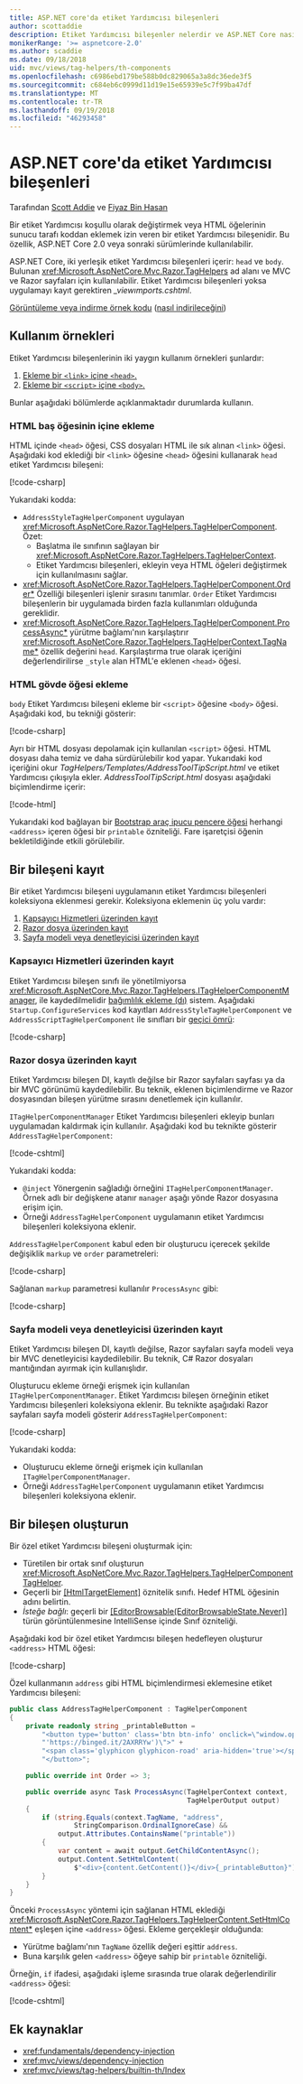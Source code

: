 ```yaml
---
title: ASP.NET core'da etiket Yardımcısı bileşenleri
author: scottaddie
description: Etiket Yardımcısı bileşenler nelerdir ve ASP.NET Core nasıl kullanacağınızı öğrenin.
monikerRange: '>= aspnetcore-2.0'
ms.author: scaddie
ms.date: 09/18/2018
uid: mvc/views/tag-helpers/th-components
ms.openlocfilehash: c6986ebd179be588b0dc829065a3a8dc36ede3f5
ms.sourcegitcommit: c684eb6c0999d11d19e15e65939e5c7f99ba47df
ms.translationtype: MT
ms.contentlocale: tr-TR
ms.lasthandoff: 09/19/2018
ms.locfileid: "46293458"
---
```

# <a name="tag-helper-components-in-aspnet-core"></a>ASP.NET core'da etiket Yardımcısı bileşenleri

Tarafından [Scott Addie](https://twitter.com/Scott_Addie) ve [Fiyaz Bin Hasan](https://github.com/fiyazbinhasan)

Bir etiket Yardımcısı koşullu olarak değiştirmek veya HTML öğelerinin sunucu tarafı koddan eklemek izin veren bir etiket Yardımcısı bileşenidir. Bu özellik, ASP.NET Core 2.0 veya sonraki sürümlerinde kullanılabilir.

ASP.NET Core, iki yerleşik etiket Yardımcısı bileşenleri içerir: `head` ve `body`. Bulunan <xref:Microsoft.AspNetCore.Mvc.Razor.TagHelpers> ad alanı ve MVC ve Razor sayfaları için kullanılabilir. Etiket Yardımcısı bileşenleri yoksa uygulamayı kayıt gerektiren *_viewımports.cshtml*.

[Görüntüleme veya indirme örnek kodu](https://github.com/aspnet/Docs/tree/master/aspnetcore/mvc/views/tag-helpers/th-components/samples) ([nasıl indirileceğini](xref:tutorials/index#how-to-download-a-sample))

## <a name="use-cases"></a>Kullanım örnekleri

Etiket Yardımcısı bileşenlerinin iki yaygın kullanım örnekleri şunlardır:

1. [Ekleme bir `<link>` içine `<head>`.](#inject-into-html-head-element)
1. [Ekleme bir `<script>` içine `<body>`.](#inject-into-html-body-element)

Bunlar aşağıdaki bölümlerde açıklanmaktadır durumlarda kullanın.

### <a name="inject-into-html-head-element"></a>HTML baş öğesinin içine ekleme

HTML içinde `<head>` öğesi, CSS dosyaları HTML ile sık alınan `<link>` öğesi. Aşağıdaki kod eklediği bir `<link>` öğesine `<head>` öğesini kullanarak `head` etiket Yardımcısı bileşeni:

[!code-csharp[](th-components/samples/RazorPagesSample/TagHelpers/AddressStyleTagHelperComponent.cs)]

Yukarıdaki kodda:

* `AddressStyleTagHelperComponent` uygulayan <xref:Microsoft.AspNetCore.Razor.TagHelpers.TagHelperComponent>. Özet:
  * Başlatma ile sınıfının sağlayan bir <xref:Microsoft.AspNetCore.Razor.TagHelpers.TagHelperContext>.
  * Etiket Yardımcısı bileşenleri, ekleyin veya HTML öğeleri değiştirmek için kullanılmasını sağlar.
* <xref:Microsoft.AspNetCore.Razor.TagHelpers.TagHelperComponent.Order*> Özelliği bileşenleri işlenir sırasını tanımlar. `Order` Etiket Yardımcısı bileşenlerin bir uygulamada birden fazla kullanımları olduğunda gereklidir.
* <xref:Microsoft.AspNetCore.Razor.TagHelpers.TagHelperComponent.ProcessAsync*> yürütme bağlamı'nın karşılaştırır <xref:Microsoft.AspNetCore.Razor.TagHelpers.TagHelperContext.TagName*> özellik değerini `head`. Karşılaştırma true olarak içeriğini değerlendirilirse `_style` alan HTML'e eklenen `<head>` öğesi.

### <a name="inject-into-html-body-element"></a>HTML gövde öğesi ekleme

`body` Etiket Yardımcısı bileşeni ekleme bir `<script>` öğesine `<body>` öğesi. Aşağıdaki kod, bu tekniği gösterir:

[!code-csharp[](th-components/samples/RazorPagesSample/TagHelpers/AddressScriptTagHelperComponent.cs)]

Ayrı bir HTML dosyası depolamak için kullanılan `<script>` öğesi. HTML dosyası daha temiz ve daha sürdürülebilir kod yapar. Yukarıdaki kod içeriğini okur *TagHelpers/Templates/AddressToolTipScript.html* ve etiket Yardımcısı çıkışıyla ekler. *AddressToolTipScript.html* dosyası aşağıdaki biçimlendirme içerir:

[!code-html[](th-components/samples/RazorPagesSample/TagHelpers/Templates/AddressToolTipScript.html)]

Yukarıdaki kod bağlayan bir [Bootstrap araç ipucu pencere öğesi](https://getbootstrap.com/docs/3.3/javascript/#tooltips) herhangi `<address>` içeren öğesi bir `printable` özniteliği. Fare işaretçisi öğenin bekletildiğinde etkili görülebilir.

## <a name="register-a-component"></a>Bir bileşeni kayıt

Bir etiket Yardımcısı bileşeni uygulamanın etiket Yardımcısı bileşenleri koleksiyona eklenmesi gerekir. Koleksiyona eklemenin üç yolu vardır:

1. [Kapsayıcı Hizmetleri üzerinden kayıt](#registration-via-services-container)
1. [Razor dosya üzerinden kayıt](#registration-via-razor-file)
1. [Sayfa modeli veya denetleyicisi üzerinden kayıt](#registration-via-page-model-or-controller)

### <a name="registration-via-services-container"></a>Kapsayıcı Hizmetleri üzerinden kayıt

Etiket Yardımcısı bileşen sınıfı ile yönetilmiyorsa <xref:Microsoft.AspNetCore.Mvc.Razor.TagHelpers.ITagHelperComponentManager>, ile kaydedilmelidir [bağımlılık ekleme (dı)](xref:fundamentals/dependency-injection) sistem. Aşağıdaki `Startup.ConfigureServices` kod kayıtları `AddressStyleTagHelperComponent` ve `AddressScriptTagHelperComponent` ile sınıfları bir [geçici ömrü](xref:fundamentals/dependency-injection#lifetime-and-registration-options):

[!code-csharp[](th-components/samples/RazorPagesSample/Startup.cs?name=snippet_ConfigureServices&highlight=12-15)]

### <a name="registration-via-razor-file"></a>Razor dosya üzerinden kayıt

Etiket Yardımcısı bileşen DI, kayıtlı değilse bir Razor sayfaları sayfası ya da bir MVC görünümü kaydedilebilir. Bu teknik, eklenen biçimlendirme ve Razor dosyasından bileşen yürütme sırasını denetlemek için kullanılır.

`ITagHelperComponentManager` Etiket Yardımcısı bileşenleri ekleyip bunları uygulamadan kaldırmak için kullanılır. Aşağıdaki kod bu teknikte gösterir `AddressTagHelperComponent`:

[!code-cshtml[](th-components/samples/RazorPagesSample/Pages/Contact.cshtml?name=snippet_ITagHelperComponentManager)]

Yukarıdaki kodda:

* `@inject` Yönergenin sağladığı örneğini `ITagHelperComponentManager`. Örnek adlı bir değişkene atanır `manager` aşağı yönde Razor dosyasına erişim için.
* Örneği `AddressTagHelperComponent` uygulamanın etiket Yardımcısı bileşenleri koleksiyona eklenir.

`AddressTagHelperComponent` kabul eden bir oluşturucu içerecek şekilde değişiklik `markup` ve `order` parametreleri:

[!code-csharp[](th-components/samples/RazorPagesSample/TagHelpers/AddressTagHelperComponent.cs?name=snippet_Constructor)]

Sağlanan `markup` parametresi kullanılır `ProcessAsync` gibi:

[!code-csharp[](th-components/samples/RazorPagesSample/TagHelpers/AddressTagHelperComponent.cs?name=snippet_ProcessAsync&highlight=10-11)]

### <a name="registration-via-page-model-or-controller"></a>Sayfa modeli veya denetleyicisi üzerinden kayıt

Etiket Yardımcısı bileşen DI, kayıtlı değilse, Razor sayfaları sayfa modeli veya bir MVC denetleyicisi kaydedilebilir. Bu teknik, C# Razor dosyaları mantığından ayırmak için kullanışlıdır.

Oluşturucu ekleme örneği erişmek için kullanılan `ITagHelperComponentManager`. Etiket Yardımcısı bileşen örneğinin etiket Yardımcısı bileşenleri koleksiyona eklenir. Bu teknikte aşağıdaki Razor sayfaları sayfa modeli gösterir `AddressTagHelperComponent`:

[!code-csharp[](th-components/samples/RazorPagesSample/Pages/Index.cshtml.cs?name=snippet_IndexModelClass)]

Yukarıdaki kodda:

* Oluşturucu ekleme örneği erişmek için kullanılan `ITagHelperComponentManager`.
* Örneği `AddressTagHelperComponent` uygulamanın etiket Yardımcısı bileşenleri koleksiyona eklenir.

## <a name="create-a-component"></a>Bir bileşen oluşturun

Bir özel etiket Yardımcısı bileşeni oluşturmak için:

* Türetilen bir ortak sınıf oluşturun <xref:Microsoft.AspNetCore.Mvc.Razor.TagHelpers.TagHelperComponentTagHelper>.
* Geçerli bir [[HtmlTargetElement]](xref:Microsoft.AspNetCore.Razor.TagHelpers.HtmlTargetElementAttribute) öznitelik sınıfı. Hedef HTML öğesinin adını belirtin.
* *İsteğe bağlı*: geçerli bir [[EditorBrowsable(EditorBrowsableState.Never)]](xref:System.ComponentModel.EditorBrowsableAttribute) türün görüntülenmesine IntelliSense içinde Sınıf özniteliği.

Aşağıdaki kod bir özel etiket Yardımcısı bileşen hedefleyen oluşturur `<address>` HTML öğesi:

[!code-csharp[](th-components/samples/RazorPagesSample/TagHelpers/AddressTagHelperComponentTagHelper.cs)]

Özel kullanmanın `address` gibi HTML biçimlendirmesi eklemesine etiket Yardımcısı bileşeni:

```csharp
public class AddressTagHelperComponent : TagHelperComponent
{
    private readonly string _printableButton =
        "<button type='button' class='btn btn-info' onclick=\"window.open("
        "'https://binged.it/2AXRRYw')\">" +
        "<span class='glyphicon glyphicon-road' aria-hidden='true'></span>" +
        "</button>";

    public override int Order => 3;

    public override async Task ProcessAsync(TagHelperContext context,
                                            TagHelperOutput output)
    {
        if (string.Equals(context.TagName, "address",
                StringComparison.OrdinalIgnoreCase) &&
            output.Attributes.ContainsName("printable"))
        {
            var content = await output.GetChildContentAsync();
            output.Content.SetHtmlContent(
                $"<div>{content.GetContent()}</div>{_printableButton}");
        }
    }
}
```

Önceki `ProcessAsync` yöntemi için sağlanan HTML eklediği <xref:Microsoft.AspNetCore.Razor.TagHelpers.TagHelperContent.SetHtmlContent*> eşleşen içine `<address>` öğesi. Ekleme gerçekleşir olduğunda:

* Yürütme bağlamı'nın `TagName` özellik değeri eşittir `address`.
* Buna karşılık gelen `<address>` öğeye sahip bir `printable` özniteliği.

Örneğin, `if` ifadesi, aşağıdaki işleme sırasında true olarak değerlendirilir `<address>` öğesi:

[!code-cshtml[](th-components/samples/RazorPagesSample/Pages/Contact.cshtml?name=snippet_AddressPrintable)]

## <a name="additional-resources"></a>Ek kaynaklar

* <xref:fundamentals/dependency-injection>
* <xref:mvc/views/dependency-injection>
* <xref:mvc/views/tag-helpers/builtin-th/Index>
